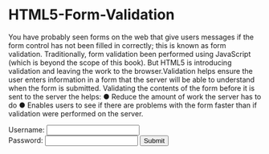 # HTML5-Form-Validation

You have probably seen forms on the web that give users messages if the form control has not been filled in correctly; this is known as form validation. Traditionally, form validation been performed using JavaScript (which is beyond the scope of this book). But HTML5 is introducing validation and leaving the work to the browser.Validation helps ensure the user enters information in a form that the server will be able to understand when the form is submitted. Validating the contents of the form before it is sent to the server the helps: 
● Reduce the amount of work the server has to do
● Enables users to see if there are problems with the form faster than if validation were performed on the server.

<form action="http://www.example.com/login/"
      method="post">
  <label for="username">Username:</label>
  <input type="text" name="username"
   required="required" /></title><br />
  <label for="password">Password:</label>
  <input type="password" name="password"
   required="required" />
  <input type="submit" value="Submit" />
</form>
